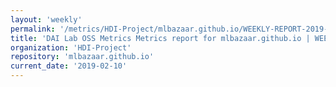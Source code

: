 ```yaml
---
layout: 'weekly'
permalink: '/metrics/HDI-Project/mlbazaar.github.io/WEEKLY-REPORT-2019-02-10'
title: 'DAI Lab OSS Metrics Metrics report for mlbazaar.github.io | WEEKLY-REPORT-2019-02-10'
organization: 'HDI-Project'
repository: 'mlbazaar.github.io'
current_date: '2019-02-10'
---
```

